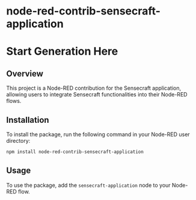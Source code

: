 # node-red-contrib-sensecraft-application

# Start Generation Here
## Overview

This project is a Node-RED contribution for the Sensecraft application, allowing users to integrate Sensecraft functionalities into their Node-RED flows.

## Installation

To install the package, run the following command in your Node-RED user directory:

```bash
npm install node-red-contrib-sensecraft-application
```

## Usage

To use the package, add the `sensecraft-application` node to your Node-RED flow.
